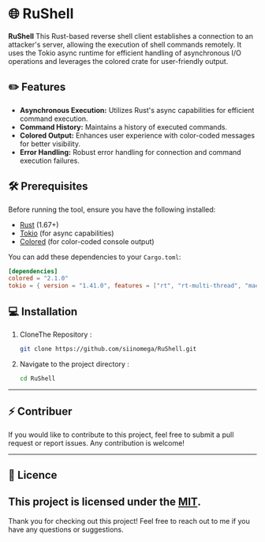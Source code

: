 # 🌐 RuShell

**RuShell** This Rust-based reverse shell client establishes a connection to an attacker's server, allowing the execution of shell commands remotely. It uses the Tokio async runtime for efficient handling of asynchronous I/O operations and leverages the colored crate for user-friendly output.

## ✏️ Features

- **Asynchronous Execution:** Utilizes Rust's async capabilities for efficient command execution.
- **Command History:** Maintains a history of executed commands.
- **Colored Output:** Enhances user experience with color-coded messages for better visibility.
- **Error Handling:** Robust error handling for connection and command execution failures.

## 🛠️ Prerequisites

Before running the tool, ensure you have the following installed:

- [Rust](https://www.rust-lang.org/) (1.67+)
- [Tokio](https://tokio.rs/) (for async capabilities)
- [Colored](https://docs.rs/colored/) (for color-coded console output)

You can add these dependencies to your `Cargo.toml`:

```toml
[dependencies]
colored = "2.1.0"
tokio = { version = "1.41.0", features = ["rt", "rt-multi-thread", "macros"] }
```
## 💻 Installation

1. CloneThe Repository :

   ```bash
   git clone https://github.com/siinomega/RuShell.git
   ```
2. Navigate to the project directory :

   ```bash
   cd RuShell
   ```
---
## ⚡ Contribuer

If you would like to contribute to this project, feel free to submit a pull request or report issues. Any contribution is welcome!

---
## 📄 Licence

This project is licensed under the [MIT](LICENSE).
---

Thank you for checking out this project! Feel free to reach out to me if you have any questions or suggestions.

